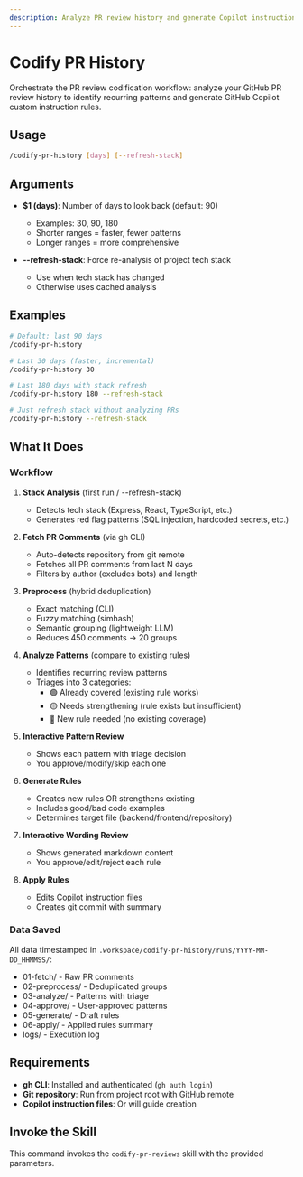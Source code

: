 ```yaml
---
description: Analyze PR review history and generate Copilot instruction rules
---
```


# Codify PR History

Orchestrate the PR review codification workflow: analyze your GitHub PR review history to identify
recurring patterns and generate GitHub Copilot custom instruction rules.

## Usage

```bash
/codify-pr-history [days] [--refresh-stack]
```

## Arguments

- **$1 (days)**: Number of days to look back (default: 90)
  - Examples: 30, 90, 180
  - Shorter ranges = faster, fewer patterns
  - Longer ranges = more comprehensive

- **--refresh-stack**: Force re-analysis of project tech stack
  - Use when tech stack has changed
  - Otherwise uses cached analysis

## Examples

```bash
# Default: last 90 days
/codify-pr-history

# Last 30 days (faster, incremental)
/codify-pr-history 30

# Last 180 days with stack refresh
/codify-pr-history 180 --refresh-stack

# Just refresh stack without analyzing PRs
/codify-pr-history --refresh-stack
```

## What It Does

### Workflow

1. **Stack Analysis** (first run / --refresh-stack)
   - Detects tech stack (Express, React, TypeScript, etc.)
   - Generates red flag patterns (SQL injection, hardcoded secrets, etc.)

2. **Fetch PR Comments** (via gh CLI)
   - Auto-detects repository from git remote
   - Fetches all PR comments from last N days
   - Filters by author (excludes bots) and length

3. **Preprocess** (hybrid deduplication)
   - Exact matching (CLI)
   - Fuzzy matching (simhash)
   - Semantic grouping (lightweight LLM)
   - Reduces 450 comments → 20 groups

4. **Analyze Patterns** (compare to existing rules)
   - Identifies recurring review patterns
   - Triages into 3 categories:
     - 🟢 Already covered (existing rule works)
     - 🟡 Needs strengthening (rule exists but insufficient)
     - 🔴 New rule needed (no existing coverage)

5. **Interactive Pattern Review**
   - Shows each pattern with triage decision
   - You approve/modify/skip each one

6. **Generate Rules**
   - Creates new rules OR strengthens existing
   - Includes good/bad code examples
   - Determines target file (backend/frontend/repository)

7. **Interactive Wording Review**
   - Shows generated markdown content
   - You approve/edit/reject each rule

8. **Apply Rules**
   - Edits Copilot instruction files
   - Creates git commit with summary

### Data Saved

All data timestamped in `.workspace/codify-pr-history/runs/YYYY-MM-DD_HHMMSS/`:

- 01-fetch/ - Raw PR comments
- 02-preprocess/ - Deduplicated groups
- 03-analyze/ - Patterns with triage
- 04-approve/ - User-approved patterns
- 05-generate/ - Draft rules
- 06-apply/ - Applied rules summary
- logs/ - Execution log

## Requirements

- **gh CLI**: Installed and authenticated (`gh auth login`)
- **Git repository**: Run from project root with GitHub remote
- **Copilot instruction files**: Or will guide creation

## Invoke the Skill

This command invokes the `codify-pr-reviews` skill with the provided parameters.

